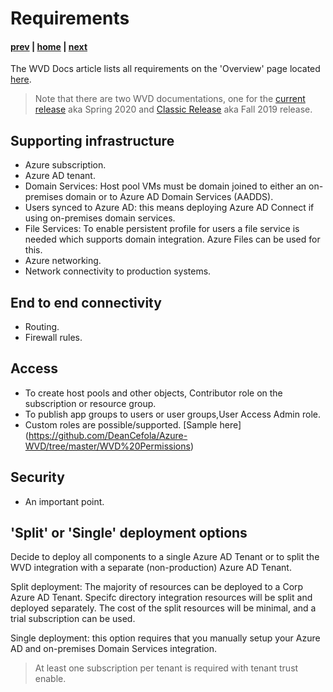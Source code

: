 # Requirements

#### [prev](./concepts.md) | [home](./welcome.md)  | [next](./deployment-f19.md)

The WVD Docs article lists all requirements on the 'Overview' page located [here](https://docs.microsoft.com/en-us/azure/virtual-desktop/overview). 

> Note that there are two WVD documentations, one for the [current release](https://docs.microsoft.com/en-us/azure/virtual-desktop/) aka Spring 2020 and [Classic Release](https://docs.microsoft.com/en-us/azure/virtual-desktop/virtual-desktop-fall-2019/tenant-setup-azure-active-directory) aka Fall 2019 release.

## Supporting infrastructure
- Azure subscription.
- Azure AD tenant.
- Domain Services: 
Host pool VMs must be domain joined to either an on-premises domain or to Azure AD Domain Services (AADDS).
- Users synced to Azure AD: this means deploying Azure AD Connect if using on-premises domain services.
- File Services: To enable persistent profile for users a file service is needed which supports domain integration. Azure Files can be used for this.
- Azure networking.
- Network connectivity to production systems.

## End to end connectivity
- Routing.
- Firewall rules.

## Access
- To create host pools and other objects, Contributor role on the subscription or resource group.
- To publish app groups to users or user groups,User Access Admin role.
- Custom roles are possible/supported. [Sample here] (https://github.com/DeanCefola/Azure-WVD/tree/master/WVD%20Permissions)


## Security
- An important point.

## 'Split' or 'Single' deployment options

Decide to deploy all components to a single Azure AD Tenant or to split the WVD integration with a separate (non-production) Azure AD Tenant.

Split deployment: The majority of resources can be deployed to a Corp Azure AD Tenant. Specifc directory integration resources will be split and deployed separately. The cost of the split resources will be minimal, and a trial subscription can be used. 

Single deployment: this option requires that you manually setup your Azure AD and on-premises Domain Services integration. 

> At least one subscription per tenant is required with tenant trust enable. 

